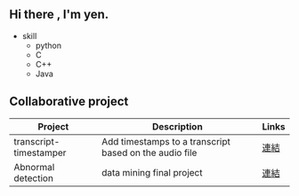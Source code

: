## Hi there , I'm yen.

- skill
  - python
  - C
  - C++
  - Java
## Collaborative project
| Project | Description | Links |
|---------|-------------|-------|
|  transcript-timestamper    |  Add timestamps to a transcript based on the audio file    |  [連結](https://github.com/ShamrockLee/transcript-timestamper)  |
|   Abnormal detection    |   data mining final project | [ 連結](https://github.com/xup6y7vup/DataMining_Project)  |


<!--
**Lin-pinyen/Lin-pinyen** is a ✨ _special_ ✨ repository because its `README.md` (this file) appears on your GitHub profile.

Here are some ideas to get you started:

- 🔭 I’m currently working on ...
- 🌱 I’m currently learning ...
- 👯 I’m looking to collaborate on ...
- 🤔 I’m looking for help with ...
- 💬 Ask me about ...
- 📫 How to reach me: ...
- 😄 Pronouns: ...
- ⚡ Fun fact: ...
-->
